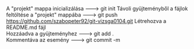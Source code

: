 A "projekt" mappa inicializálása                                ---> git init
Távoli gyüjteményből a fájlok feltöltése a "projekt" mappába    ---> git push https://github.com/szabopeter92/git-vizsga0104.git
Létrehozva a README.md fájl                       
Hozzáadva a gyüjteményhez                                       ---> git add .          
Kommentáva az esemény                                           ---> git commit -m 
